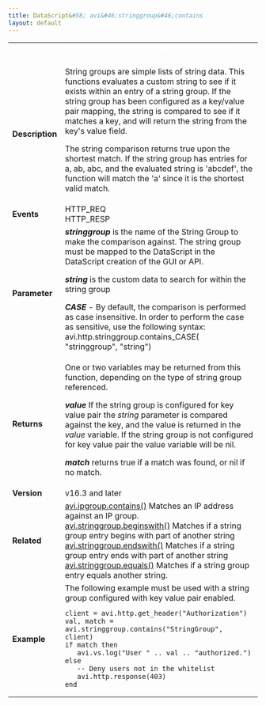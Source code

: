 ```yaml
---
title: DataScript&#58; avi&#46;stringgroup&#46;contains
layout: default
---
```

<table class="table table-hover table table-bordered table-hover">  
<tbody>         
<tr>   
<td><span style="color: white; font-size: medium;"><strong>Function</strong></span></td>
<td><span style="color: white;"><b>avi.http.stringgroup.contains ( stringgroup, string )</b></span></td>
</tr>
<tr>   
<td><span style="font-size: medium;"><strong>Description</strong></span></td>
<td>String groups are simple lists of string data.  This functions evaluates a custom string to see if it exists within an entry of a string group.  If the string group has been configured as a key/value pair mapping, the string is compared to see if it matches a key, and will return the string from the key's value field.<p></p> <p>The string comparison returns true upon the shortest match. If the string group has entries for a, ab, abc, and the evaluated string is 'abcdef', the function will match the 'a' since it is the shortest valid match.</p></td>
</tr>
<tr>   
<td><span style="font-size: medium;"><strong>Events</strong></span></td>
<td>HTTP_REQ<br> HTTP_RESP</td>
</tr>
<tr>   
<td><span style="font-size: medium;"><strong>Parameter</strong></span></td>
<td><strong><em>stringgroup </em></strong>is the name of the String Group to make the comparison against.  The string group must be mapped to the DataScript in the DataScript creation of the GUI or API.<p></p> <p><strong><em>string</em> </strong>is the custom data to search for within the string group</p> <p><strong><em>CASE</em></strong> - By default, the comparison is performed as case insensitive.  In order to perform the case as sensitive, use the following syntax:  avi.http.stringgroup.contains_CASE( "stringgroup", "string")</p></td>
</tr>
<tr>   
<td><span style="font-size: medium;"><strong>Returns</strong></span></td>
<td>One or two variables may be returned from this function, depending on the type of string group referenced.<p></p> <p><strong><em>value</em> </strong>If the string group is configured for key value pair the <em>string</em> parameter is compared against the key, and the value is returned in the <em>value</em> variable.  If the string group is not configured for key value pair the value variable will be nil.</p> <p><strong><em>match</em> </strong>returns true if a match was found, or nil if no match.</p></td>
</tr>
<tr>   
<td><span style="font-size: medium;"><strong>Version</strong></span></td>
<td>v16.3 and later</td>
</tr>
<tr>   
<td><span style="font-size: medium;"><strong>Related</strong></span></td>
<td><a href="/datascript-avi-ipgroup-contains/">avi.ipgroup.contains()</a><strong><em> </em></strong>Matches an IP address against an IP group.<br> <a href="/datascript-string-beginswith/">avi.stringgroup.beginswith()</a><strong><em> </em></strong>Matches if a string group entry begins with part of another string<br> <a href="/datascript-string-endswith/">avi.stringgroup.endswith()</a><strong><em> </em></strong>Matches if a string group entry ends with part of another string<br> <a href="/datascript-avi-stringgroup-equals/">avi.stringgroup.equals()</a><strong><em> </em></strong>Matches if a string group entry equals another string.</td>
</tr>
<tr>   
<td><span style="font-size: medium;"><strong>Example</strong></span></td>
<td>The following example must be used with a string group configured with key value pair enabled.<br> 
<!-- Crayon Syntax Highlighter v2.7.1 --> <pre><code class="language-lua">client = avi.http.get_header("Authorization")
val, match = avi.stringgroup.contains("StringGroup", client)
if match then
   avi.vs.log("User " .. val .. "authorized.")
else
   -- Deny users not in the whitelist
   avi.http.response(403)
end</code></pre> 
<!-- [Format Time: 0.0009 seconds] --></td>
</tr>
</tbody>
</table> 